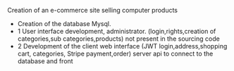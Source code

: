 Creation of an e-commerce site selling computer products
- Creation of the database Mysql.
- 1 User interface development, administrator.
(login,rights,creation of categories,sub categories,products) not present in the sourcing code
- 2 Development of the client web interface (JWT login,address,shopping cart,
categories, Stripe payment,order) server api to connect to the database and front